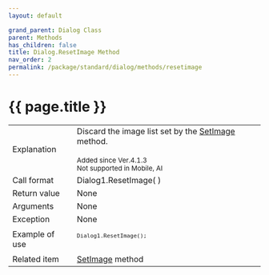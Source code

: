 ```yaml
---
layout: default

grand_parent: Dialog Class
parent: Methods
has_children: false
title: Dialog.ResetImage Method
nav_order: 2
permalink: /package/standard/dialog/methods/resetimage
---
```

# {{ page.title }}

<table>
  <tr>
    <td>Explanation</td>
    <td colspan="2">Discard the image list set by the <a href="/package/standard/dialog/methods/setimage">SetImage</a> method.<br><br><small>Added since Ver.4.1.3 <br> Not supported in Mobile, AI</small></td>
  </tr>
  <tr>
    <td>Call format</td>
    <td colspan="2">Dialog1.ResetImage( )</td>
  </tr>
  <tr>
    <td>Return value</td>
    <td colspan="2">None</td>
  </tr>  
  <tr>
    <td>Arguments</td>
    <td colspan="2">None</td>
  </tr>
  <tr>
    <td>Exception</td>
    <td colspan="2">None</td>
  </tr>
  <tr>
    <td>Example of use</td>
    <td colspan="2"><code><pre>
Dialog1.ResetImage();
    </pre></code></td>
  </tr>
  <tr>
    <td>Related item</td>
    <td colspan="2"><a href="/package/standard/dialog/methods/setimage">SetImage</a> method</td>
  </tr>
</table>